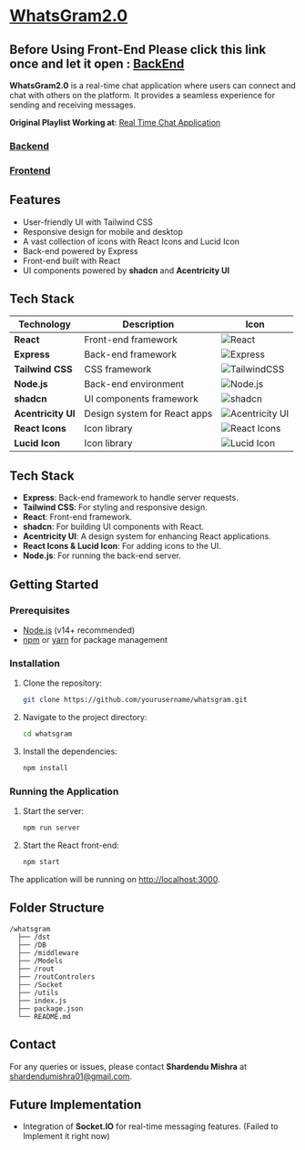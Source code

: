 # [WhatsGram2.0](https://whatsgram2-0-front-1.onrender.com/)
## Before Using Front-End Please click this link once and let it open : [BackEnd](https://whatsgram2-0-back.onrender.com)

**WhatsGram2.0** is a real-time chat application where users can connect and chat with others on the platform. It provides a seamless experience for sending and receiving messages.

**Original Playlist Working at**: [Real Time Chat Application](https://github.com/MishraShardendu22/Real-Time-Chat-Application)

### [Backend](https://whatsgram2-0-back.onrender.com)
### [Frontend](https://whatsgram2-0-front-1.onrender.com/)

## Features

- User-friendly UI with Tailwind CSS
- Responsive design for mobile and desktop
- A vast collection of icons with React Icons and Lucid Icon
- Back-end powered by Express
- Front-end built with React
- UI components powered by **shadcn** and **Acentricity UI**

## Tech Stack

| Technology         | Description                 | Icon                                                                                                                      |
|--------------------|-----------------------------|---------------------------------------------------------------------------------------------------------------------------|
| **React**          | Front-end framework          | ![React](https://img.shields.io/badge/React-20232A?style=for-the-badge&logo=react&logoColor=61DAFB)                       |
| **Express**        | Back-end framework           | ![Express](https://img.shields.io/badge/Express.js-404D59?style=for-the-badge)                                            |
| **Tailwind CSS**   | CSS framework                | ![TailwindCSS](https://img.shields.io/badge/Tailwind_CSS-38B2AC?style=for-the-badge&logo=tailwind-css&logoColor=white)    |
| **Node.js**        | Back-end environment         | ![Node.js](https://img.shields.io/badge/Node.js-43853D?style=for-the-badge&logo=node.js&logoColor=white)                  |
| **shadcn**         | UI components framework      | ![shadcn](https://img.shields.io/badge/shadcn_UI-gray?style=for-the-badge)                                                |
| **Acentricity UI** | Design system for React apps | ![Acentricity UI](https://img.shields.io/badge/Acentricity_UI-blue?style=for-the-badge)                                   |
| **React Icons**    | Icon library                 | ![React Icons](https://img.shields.io/badge/React_Icons-61DAFB?style=for-the-badge&logo=react)                            |
| **Lucid Icon**     | Icon library                 | ![Lucid Icon](https://img.shields.io/badge/Lucid_Icons-yellow?style=for-the-badge&logo=react)                             |

## Tech Stack

- **Express**: Back-end framework to handle server requests.
- **Tailwind CSS**: For styling and responsive design.
- **React**: Front-end framework.
- **shadcn**: For building UI components with React.
- **Acentricity UI**: A design system for enhancing React applications.
- **React Icons & Lucid Icon**: For adding icons to the UI.
- **Node.js**: For running the back-end server.

## Getting Started

### Prerequisites

- [Node.js](https://nodejs.org/en/) (v14+ recommended)
- [npm](https://www.npmjs.com/) or [yarn](https://yarnpkg.com/) for package management

### Installation

1. Clone the repository:

   ```bash
   git clone https://github.com/yourusername/whatsgram.git
   ```

2. Navigate to the project directory:

   ```bash
   cd whatsgram
   ```

3. Install the dependencies:

   ```bash
   npm install
   ```

### Running the Application

1. Start the server:

   ```bash
   npm run server
   ```

2. Start the React front-end:

   ```bash
   npm start
   ```

The application will be running on [http://localhost:3000](http://localhost:3000).

## Folder Structure

```
/whatsgram
  ├── /dst
  ├── /DB          
  ├── /middleware          
  ├── /Models
  ├── /rout
  ├── /routControlers
  ├── /Socket
  ├── /utils
  ├── index.js     
  ├── package.json     
  └── README.md        
```

## Contact

For any queries or issues, please contact **Shardendu Mishra** at shardendumishra01@gmail.com.

## Future Implementation

- Integration of **Socket.IO** for real-time messaging features. (Failed to Implement it right now)
